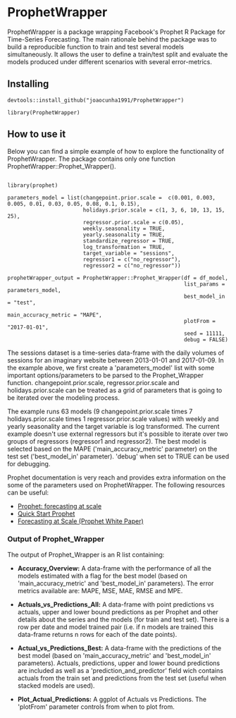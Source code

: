 # ProphetWrapper
ProphetWrapper is a package wrapping Facebook's Prophet R Package for Time-Series Forecasting. The main rationale behind the package was to build a reproducible function to train and test several models simultaneously. It allows the user to define a train/test split and evaluate the models produced under different scenarios with several error-metrics.

## Installing

```{r eval=FALSE}
devtools::install_github("joaocunha1991/ProphetWrapper")

library(ProphetWrapper)
```

## How to use it

Below you can find a simple example of how to explore the functionality of ProphetWrapper. The package contains only one function ProphetWrapper::Prophet_Wrapper().


```{r eval=FALSE}

library(prophet)

parameters_model = list(changepoint.prior.scale =  c(0.001, 0.003, 0.005, 0.01, 0.03, 0.05, 0.08, 0.1, 0.15),
                        holidays.prior.scale = c(1, 3, 6, 10, 13, 15, 25),
                        regressor.prior.scale = c(0.05),
                        weekly.seasonality = TRUE,
                        yearly.seasonality = TRUE,
                        standardize_regressor = TRUE,
                        log_transformation = TRUE,
                        target_variable = "sessions",
                        regressor1 = c("no_regressor"),
                        regressor2 = c("no_regressor"))

prophetWrapper_output = ProphetWrapper::Prophet_Wrapper(df = df_model,
                                                        list_params = parameters_model,
                                                        best_model_in = "test",
                                                        main_accuracy_metric = "MAPE",
                                                        plotFrom = "2017-01-01",
                                                        seed = 11111,
                                                        debug = FALSE)
```

The sessions dataset is a time-series data-frame with the daily volumes of sessions for an imaginary website between 2013-01-01 and 2017-01-09.
In the example above, we first create a 'parameters_model' list with some important options/parameters to be parsed to the Prophet_Wrapper function. changepoint.prior.scale, regressor.prior.scale and holidays.prior.scale can be treated as a grid of parameters that is going to be iterated over the modeling process.

The example runs 63 models (9 changepoint.prior.scale times 7 holidays.prior.scale times 1 regressor.prior.scale values) with weekly and yearly seasonality and the target variable is log transformed. The current example doesn't use external regressors but it's possible to iterate over two groups of regressors (regressor1 and regressor2).
The best model is selected based on the MAPE ('main_accuracy_metric' parameter) on the test set ('best_model_in' parameter). 'debug' when set to TRUE can be used for debugging. 

Prophet documentation is very reach and provides extra information on the some of the parameters used on ProphetWrapper. The following resources can be useful:

- [Prophet: forecasting at scale](https://research.fb.com/prophet-forecasting-at-scale/ "Prophet: forecasting at scale")
- [Quick Start Prophet](https://facebook.github.io/prophet/docs/quick_start.html "Quick Start Prophet")
- [Forecasting at Scale (Prophet White Paper)](https://peerj.com/preprints/3190/ "Forecasting at Scale (Prophet White Paper)")


### Output of Prophet_Wrapper

The output of Prophet_Wrapper is an R list containing:

- **Accuracy_Overview:** A data-frame with the performance of all the models estimated with a flag for the best model (based on 'main_accuracy_metric' and 'best_model_in' parameters). The error metrics available are: MAPE, MSE, MAE, RMSE and MPE.

- **Actuals_vs_Predictions_All:** A data-frame with point predictions vs actuals, upper and lower bound predictions as per Prophet and other details about the series and the models (for train and test set). There is a row per date and model trained pair (i.e. if n models are trained this data-frame returns n rows for each of the date points).

- **Actual_vs_Predictions_Best:** A data-frame with the predictions of the best model (based on 'main_accuracy_metric' and 'best_model_in' parameters). Actuals, predictions, upper and lower bound predictions are included as well as a 'prediction_and_predictor' field wich contains actuals from the train set and predictions from the test set (useful when stacked models are used). 

- **Plot_Actual_Predictions:** A ggplot of Actuals vs Predictions. The 'plotFrom' parameter controls from when to plot from.


